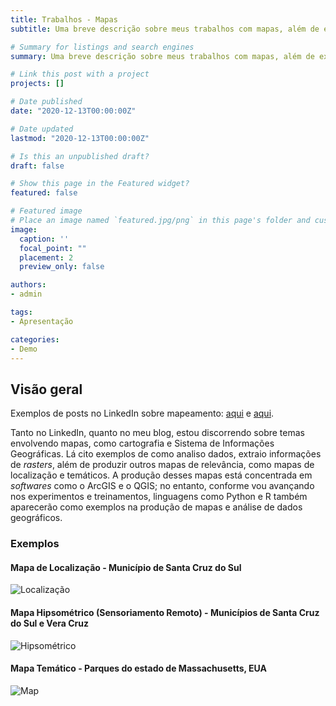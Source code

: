 ```yaml
---
title: Trabalhos - Mapas
subtitle: Uma breve descrição sobre meus trabalhos com mapas, além de exemplos.

# Summary for listings and search engines
summary: Uma breve descrição sobre meus trabalhos com mapas, além de exemplos.

# Link this post with a project
projects: []

# Date published
date: "2020-12-13T00:00:00Z"

# Date updated
lastmod: "2020-12-13T00:00:00Z"

# Is this an unpublished draft?
draft: false

# Show this page in the Featured widget?
featured: false

# Featured image
# Place an image named `featured.jpg/png` in this page's folder and customize its options here.
image:
  caption: ''
  focal_point: ""
  placement: 2
  preview_only: false

authors:
- admin

tags:
- Apresentação

categories:
- Demo
---
```


## Visão geral

Exemplos de posts no LinkedIn sobre mapeamento: [aqui](https://www.linkedin.com/feed/update/urn%3Ali%3Aactivity%3A6817902329648431104?lipi=urn%3Ali%3Apage%3Ad_flagship3_profile_view_base%3BIQRuWYkgSf%2BwmKrcMING2w%3D%3D) e [aqui](https://www.linkedin.com/feed/update/urn:li:activity:6816446641608892416/).

Tanto no LinkedIn, quanto no meu blog, estou discorrendo sobre temas envolvendo mapas, como cartografia e Sistema de Informações Geográficas. Lá cito exemplos de como analiso dados, extraio informações de *rasters*, além de produzir outros mapas de relevância, como mapas de localização e temáticos. A produção desses mapas está concentrada em *softwares* como o ArcGIS e o QGIS; no entanto, conforme vou avançando nos experimentos e treinamentos, linguagens como Python e R também aparecerão como exemplos na produção de mapas e análise de dados geográficos.

### Exemplos

#### Mapa de Localização - Município de Santa Cruz do Sul

![Localização](C:\Users\USUARIO\Documents\GitHub\starter-academic-new\content\post\services-map\Localização.png)

#### Mapa Hipsométrico (Sensoriamento Remoto) - Municípios de Santa Cruz do Sul e Vera Cruz

![Hipsométrico](C:\Users\USUARIO\Documents\GitHub\starter-academic-new\content\post\services-map\Hipsométrico.png)

#### Mapa Temático - Parques do estado de Massachusetts, EUA

![Map](C:\Users\USUARIO\Documents\GitHub\starter-academic-new\content\post\services-map\Map.png)
